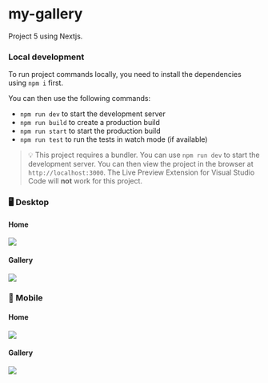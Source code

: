 # my-gallery

Project 5 using Nextjs.

### Local development

To run project commands locally, you need to install the dependencies using `npm i` first.

You can then use the following commands:

- `npm run dev` to start the development server
- `npm run build` to create a production build
- `npm run start` to start the production build
- `npm run test` to run the tests in watch mode (if available)

> 💡 This project requires a bundler. You can use `npm run dev` to start the development server. You can then view the project in the browser at `http://localhost:3000`. The Live Preview Extension for Visual Studio Code will **not** work for this project.

### 🖥️ Desktop

#### Home

<img src="./public/screenshots/home.jpg">

#### Gallery

<img src="./public/screenshots/gallery.jpg">

### 📱 Mobile

#### Home

<img src="./public/screenshots/home_mobile.jpg" style="max-width:300px">

#### Gallery

<img src="./public/screenshots/gallery_mobile.jpg" style="max-width:300px">
